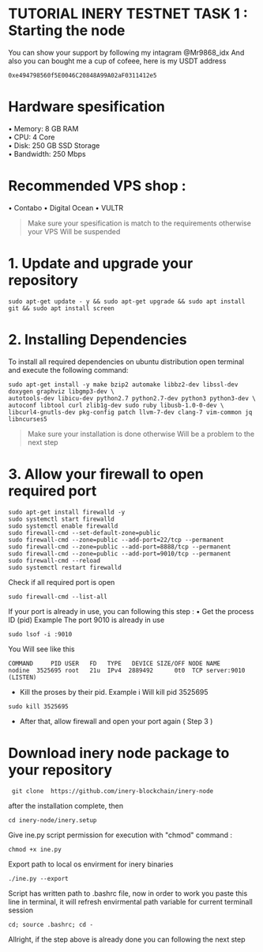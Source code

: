 # TUTORIAL INERY TESTNET TASK 1 : Starting the node
You can show your support by following my intagram @Mr9868_idx
And also you can bought me a cup of cofeee, here is my USDT address
```
0xe494798560f5E0046C20848A99A02aF0311412e5
```
# Hardware spesification
  • Memory: 8 GB RAM \
  • CPU: 4 Core \
  • Disk: 250 GB SSD Storage \
  • Bandwidth: 250 Mbps 
# Recommended VPS shop :
  • Contabo
  • Digital Ocean
  • VULTR
> Make sure your spesification is match to the requirements otherwise your VPS Will be suspended
# 1. Update and upgrade your repository
```
sudo apt-get update - y && sudo apt-get upgrade && sudo apt install git && sudo apt install screen
```
# 2. Installing Dependencies
To install all required dependencies on ubuntu distribution open terminal and execute the following command:
```
sudo apt-get install -y make bzip2 automake libbz2-dev libssl-dev doxygen graphviz libgmp3-dev \
autotools-dev libicu-dev python2.7 python2.7-dev python3 python3-dev \
autoconf libtool curl zlib1g-dev sudo ruby libusb-1.0-0-dev \
libcurl4-gnutls-dev pkg-config patch llvm-7-dev clang-7 vim-common jq libncurses5
```
> Make sure your installation is done otherwise Will be a problem to the next step
# 3. Allow your firewall to open required port
```
sudo apt-get install firewalld -y
sudo systemctl start firewalld
sudo systemctl enable firewalld
sudo firewall-cmd --set-default-zone=public
sudo firewall-cmd --zone=public --add-port=22/tcp --permanent
sudo firewall-cmd --zone=public --add-port=8888/tcp --permanent
sudo firewall-cmd --zone=public --add-port=9010/tcp --permanent
sudo firewall-cmd --reload
sudo systemctl restart firewalld
```
Check if all required port is open
```
sudo firewall-cmd --list-all
```
If your port is already in use, you can following this step :
 • Get the process ID (pid)
Example The port 9010 is already in use
```
sudo lsof -i :9010
```
You Will see like this 
```
COMMAND     PID USER   FD   TYPE   DEVICE SIZE/OFF NODE NAME
nodine  3525695 root   21u  IPv4  2889492      0t0  TCP server:9010 (LISTEN)
```
  * Kill the proses by their pid.
Example i Will kill pid 3525695
```
sudo kill 3525695
```
  * After that, allow firewall and open your port again ( Step 3 )
# Download inery node package to your repository
```
 git clone  https://github.com/inery-blockchain/inery-node
```
after the installation complete, then
```
cd inery-node/inery.setup
```
Give ine.py script permission for execution with "chmod" command :
```
chmod +x ine.py
```
Export path to local os envirment for inery binaries
```
./ine.py --export
```
Script has written path to .bashrc file, now in order to work you paste this line in terminal, it will refresh envirmental path variable for current terminall session
```
cd; source .bashrc; cd -
```
Allright, if the step above is already done you can following the next step


